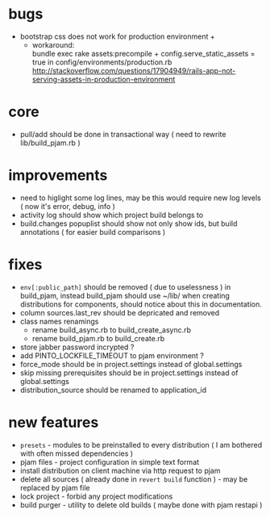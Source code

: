 # bugs
- bootstrap css does not work for production environment +
	- workaround:  
	bundle exec rake assets:precompile + config.serve_static_assets = true in config/environments/production.rb 
	http://stackoverflow.com/questions/17904949/rails-app-not-serving-assets-in-production-environment

# core
- pull/add should be done in transactional way ( need to rewrite lib/build_pjam.rb )

# improvements
- need to higlight some log lines, may be this would require new log levels ( now it's error, debug, info )
- activity log should show which project build belongs to 
- build.changes popuplist should show not only show ids, but build annotations  ( for easier build comparisons )

# fixes
- `env[:public_path]` should be removed ( due to uselessness ) in build\_pjam, instead build\_pjam should use ~/lib/ when creating distributions for components, should notice about this in documentation.
- column sources.last_rev should be depricated and removed
- class names renamings
	- rename build_async.rb to build_create_async.rb
	- rename build_pjam.rb to build_create.rb
- store jabber password incrypted ? 
- add PINTO_LOCKFILE_TIMEOUT to pjam environment ?
- force_mode should be in project.settings instead of global.settings
- skip missing prerequisites should be in project.settings instead of global.settings
- distribution_source should be renamed to application_id

# new features
- `presets` - modules to be preinstalled to every distribution ( I am bothered with often missed dependencies )
- pjam files - project configuration in simple text format
- install distribution on client machine via http request to pjam
- delete all sources ( already done  in `revert build` function ) - may be replaced by pjam file
- lock project - forbid any project modifications
- build purger - utility to delete old builds ( maybe done with pjam restapi )



